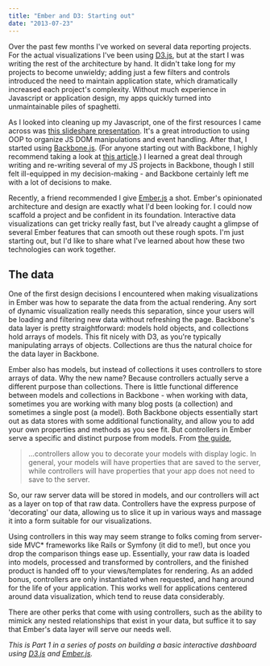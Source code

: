 ```yaml
---
title: "Ember and D3: Starting out"
date: "2013-07-23"
---
```


Over the past few months I've worked on several data reporting projects. For the actual visualizations I've been using [D3.js](http://www.d3js.org), but at the start I was writing the rest of the architecture by hand. It didn't take long for my projects to become unwieldy; adding just a few filters and controls introduced the need to maintain application state, which dramatically increased each project's complexity. Without much experience in Javascript or application design, my apps quickly turned into unmaintainable piles of spaghetti.

As I looked into cleaning up my Javascript, one of the first resources I came across was [this slideshare presentation](http://www.slideshare.net/rmurphey/cleaner-leaner-meaner-refactoring-your-jquery). It's a great introduction to using OOP to organize JS DOM manipulations and event handling. After that, I started using [Backbone.js](http://backbonejs.org/). (For anyone starting out with Backbone, I highly recommend taking a look at [this article](https://github.com/kjbekkelund/writings/blob/master/published/understanding-backbone.md).) I learned a great deal through writing and re-writing several of my JS projects in Backbone, though I still felt ill-equipped in my decision-making - and Backbone certainly left me with a lot of decisions to make.

Recently, a friend recommended I give [Ember.js](http://www.emberjs.com) a shot. Ember's opinionated architecture and design are exactly what I'd been looking for. I could now scaffold a project and be confident in its foundation. Interactive data visualizations can get tricky really fast, but I've already caught a glimpse of several Ember features that can smooth out these rough spots. I'm just starting out, but I'd like to share what I've learned about how these two technologies can work together.

## The data

One of the first design decisions I encountered when making visualizations in Ember was how to separate the data from the actual rendering. Any sort of dynamic visualization really needs this separation, since your users will be loading and filtering new data without refreshing the page. Backbone's data layer is pretty straightforward: models hold objects, and collections hold arrays of models. This fit nicely with D3, as you're typically manipulating arrays of objects. Collections are thus the natural choice for the data layer in Backbone.

Ember also has models, but instead of collections it uses controllers to store arrays of data. Why the new name? Because controllers actually serve a different purpose than collections. There is little functional difference between models and collections in Backbone - when working with data, sometimes you are working with many blog posts (a collection) and sometimes a single post (a model). Both Backbone objects essentially start out as data stores with some additional functionality, and allow you to add your own properties and methods as you see fit. But controllers in Ember serve a specific and distinct purpose from models. From [the guide](http://emberjs.com/guides/controllers/),

> ...controllers allow you to decorate your models with display logic. In general, your models will have properties that are saved to the server, while controllers will have properties that your app does not need to save to the server.

So, our raw server data will be stored in models, and our controllers will act as a layer on top of that raw data. Controllers have the express purpose of 'decorating' our data, allowing us to slice it up in various ways and massage it into a form suitable for our visualizations.

Using controllers in this way may seem strange to folks coming from server-side MVC\* frameworks like Rails or Symfony (it did to me!), but once you drop the comparison things ease up. Essentially, your raw data is loaded into models, processed and transformed by controllers, and the finished product is handed off to your views/templates for rendering. As an added bonus, controllers are only instantiated when requested, and hang around for the life of your application. This works well for applications centered around data visualization, which tend to reuse data considerably.

There are other perks that come with using controllers, such as the ability to mimick any nested relationships that exist in your data, but suffice it to say that Ember's data layer will serve our needs well.

_This is Part 1 in a series of posts on building a basic interactive dashboard using [D3.js](http://www.d3js.org) and [Ember.js](http://www.emberjs.com)._
